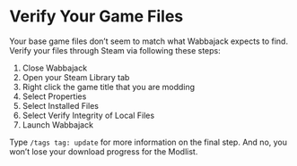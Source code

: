 # Verify Your Game Files

Your base game files don’t seem to match what Wabbajack expects to find. Verify your files through Steam via following these steps:

1. Close Wabbajack
2. Open your Steam Library tab
3. Right click the game title that you are modding
4. Select Properties
5. Select Installed Files
6. Select Verify Integrity of Local Files
7. Launch Wabbajack

Type `/tags tag: update` for more information on the final step. And no, you won’t lose your download progress for the Modlist.
